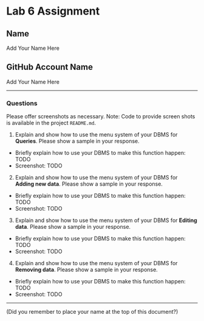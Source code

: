 # Lab 6 Assignment

## Name

Add Your Name Here

## GitHub Account Name

Add Your Name Here

---

### Questions

Please offer screenshots as necessary. Note: Code to provide screen shots is available in the project `README.md`.

1. Explain and show how to use the menu system of your DBMS for **Queries**. Please show a sample in your response.

* Briefly explain how to use your DBMS to make this function happen: TODO
* Screenshot: TODO

2. Explain and show how to use the menu system of your DBMS for **Adding new data**. Please show a sample in your response.

* Briefly explain how to use your DBMS to make this function happen: TODO
* Screenshot: TODO

3. Explain and show how to use the menu system of your DBMS for **Editing data**. Please show a sample in your response.

* Briefly explain how to use your DBMS to make this function happen: TODO
* Screenshot: TODO

4. Explain and show how to use the menu system of your DBMS for **Removing data**. Please show a sample in your response.

* Briefly explain how to use your DBMS to make this function happen: TODO
* Screenshot: TODO

---
(Did you remember to place your name at the top of this document?)

